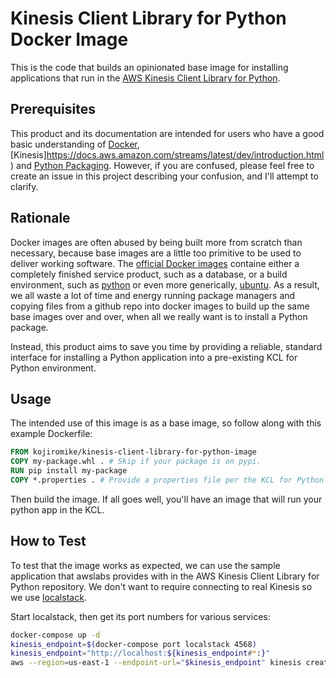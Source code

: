 # Kinesis Client Library for Python Docker Image

This is the code that builds an opinionated base image for installing applications that run in the [AWS Kinesis Client Library for Python](https://github.com/awslabs/amazon-kinesis-client-python).

## Prerequisites

This product and its documentation are intended for users who have a good basic understanding of [Docker](https://docs.docker.com/), [Kinesis]https://docs.aws.amazon.com/streams/latest/dev/introduction.html) and [Python Packaging](https://packaging.python.org/). However, if you are confused, please feel free to create an issue in this project describing your confusion, and I'll attempt to clarify.

## Rationale

Docker images are often abused by being built more from scratch than necessary, because base images are a little too primitive to be used to deliver working software. The [official Docker images](https://hub.docker.com/explore/) containe either a completely finished service product, such as a database, or a build environment, such as [python](https://hub.docker.com/_/python) or even more generically, [ubuntu](https://hub.docker.com/_/ubuntu). As a result, we all waste a lot of time and energy running package managers and copying files from a github repo into docker images to build up the same base images over and over, when all we really want is to install a Python package.

Instead, this product aims to save you time by providing a reliable, standard interface for installing a Python application into a pre-existing KCL for Python environment.

## Usage

The intended use of this image is as a base image, so follow along with this example Dockerfile:

```Dockerfile
FROM kojiromike/kinesis-client-library-for-python-image
COPY my-package.whl . # Skip if your package is on pypi.
RUN pip install my-package
COPY *.properties . # Provide a properties file per the KCL for Python docs.
```

Then build the image. If all goes well, you'll have an image that will run your python app in the KCL.

## How to Test

To test that the image works as expected, we can use the sample application that awslabs provides with in the AWS Kinesis Client Library for Python repository. We don't want to require connecting to real Kinesis so we use [localstack](https://localstack.cloud/).

Start localstack, then get its port numbers for various services:

```bash
docker-compose up -d
kinesis_endpoint=$(docker-compose port localstack 4568)
kinesis_endpoint="http://localhost:${kinesis_endpoint#*:}"
aws --region=us-east-1 --endpoint-url="$kinesis_endpoint" kinesis create-stream --stream-name demo --shard-count 1
```
